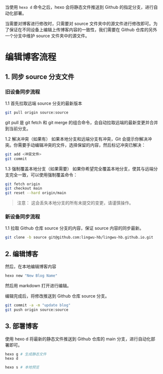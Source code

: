 当使用 `hexo d` 命令之后，hexo 会将静态文件推送到 Github 的指定分支，进行自动化部署。

当需要对博客进行修改时，只需要对 source 文件夹中的源文件进行修改即可。为了保证在不同设备上编辑上传博客内容的一致性，我们需要在 Github 仓库的另外一个分支中维护 source 文件夹中的源文件。

# 编辑博客流程

## 1. 同步 source 分支文件

### 旧设备同步流程 

1.1 首先拉取远端 source 分支的最新版本
```bash
git pull origin source:source
```
git pull 是 git fetch 和 git merge 的组合命令，会自动拉取远端的最新变更并合并到当前分支。

1.2 解决冲突（如果有）
如果本地分支和远端分支有冲突，Git 会提示你解决冲突。你需要手动编辑冲突的文件，选择保留的内容，然后标记冲突已解决：
```bash
git add <冲突文件>
git commit
```

1.3 强制覆盖本地分支（如果需要）
如果你希望完全覆盖本地分支，使其与远端分支完全一致，可以使用强制覆盖命令：
```bash
git fetch origin
git checkout main
git reset --hard origin/main
```
> 注意： 这会丢失本地分支的所有未提交的变更，请谨慎操作。

### 新设备同步流程

1.1 拉取 Github 仓库 source 分支的内容，保证 source 内容的同步最新。

```bash
git clone -b source git@github.com:lingwu-hb/lingwu-hb.github.io.git
```

## 2. 编辑博客

然后，在本地编辑博客内容

```bash
hexo new "New Blog Name"
```

然后用 markdown 打开进行编辑。

编辑完成后，将修改推送到 Github 仓库 source 分支。

```bash
git commit -a -m "update blog"
git push origin source:source
```

## 3. 部署博客

使用 hexo d 将最新的静态文件推送到 Github 仓库的 main 分支，进行自动化部署即可。

```bash
hexo g # 生成静态文件
hexo d

hexo s # 本地预览
```
